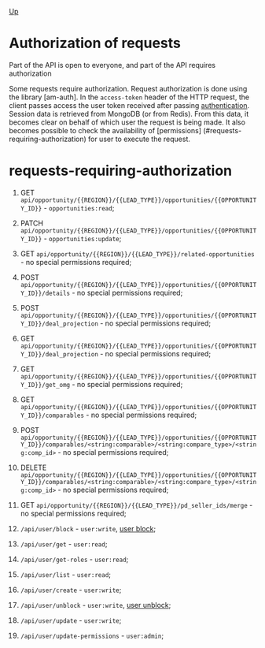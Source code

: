 [Up](../README.md)

# Authorization of requests
Part of the API is open to everyone, and part of the API requires authorization

Some requests require authorization. Request authorization is done using the library [am-auth].
In the `access-token` header of the HTTP request, the client passes access the user token received
after passing [authentication](Authentication.md).
Session data is retrieved from MongoDB (or from Redis).
From this data, it becomes clear on behalf of which user the request is being made.
It also becomes possible to check the availability of [permissions] (#requests-requiring-authorization) for
user to execute the request.

# requests-requiring-authorization

1. GET `api/opportunity/{{REGION}}/{{LEAD_TYPE}}/opportunities/{{OPPORTUNITY_ID}}` - `opportunities:read`;
1. PATCH `api/opportunity/{{REGION}}/{{LEAD_TYPE}}/opportunities/{{OPPORTUNITY_ID}}` - `opportunities:update`;
1. GET `api/opportunity/{{REGION}}/{{LEAD_TYPE}}/related-opportunities` - no special permissions required;
1. POST `api/opportunity/{{REGION}}/{{LEAD_TYPE}}/opportunities/{{OPPORTUNITY_ID}}/details` - no special permissions required;
1. POST `api/opportunity/{{REGION}}/{{LEAD_TYPE}}/opportunities/{{OPPORTUNITY_ID}}/deal_projection` - no special permissions required;
1. GET `api/opportunity/{{REGION}}/{{LEAD_TYPE}}/opportunities/{{OPPORTUNITY_ID}}/deal_projection` - no special permissions required;
1. GET `api/opportunity/{{REGION}}/{{LEAD_TYPE}}/opportunities/{{OPPORTUNITY_ID}}/get_omg` - no special permissions required;
1. GET `api/opportunity/{{REGION}}/{{LEAD_TYPE}}/opportunities/{{OPPORTUNITY_ID}}/comparables` - no special permissions required;
1. POST `api/opportunity/{{REGION}}/{{LEAD_TYPE}}/opportunities/{{OPPORTUNITY_ID}}/comparables/<string:comparable>/<string:compare_type>/<string:comp_id>` - no special permissions required;
1. DELETE `api/opportunity/{{REGION}}/{{LEAD_TYPE}}/opportunities/{{OPPORTUNITY_ID}}/comparables/<string:comparable>/<string:compare_type>/<string:comp_id>` - no special permissions required;
1. GET `api/opportunity/{{REGION}}/{{LEAD_TYPE}}/pd_seller_ids/merge` - no special permissions required;

1. `/api/user/block` - `user:write`, [user block](Blocking.md#block-user);
1. `/api/user/get` - `user:read`;
1. `/api/user/get-roles` - `user:read`;
1. `/api/user/list` - `user:read`;
1. `/api/user/create` - `user:write`;
1. `/api/user/unblock` - `user:write`, [user unblock](Blocking.md#unblock-user);
1. `/api/user/update` - `user:write`;
1. `/api/user/update-permissions` - `user:admin`;
